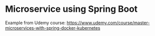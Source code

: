 # Microservice using Spring Boot

Example from Udemy course: https://www.udemy.com/course/master-microservices-with-spring-docker-kubernetes